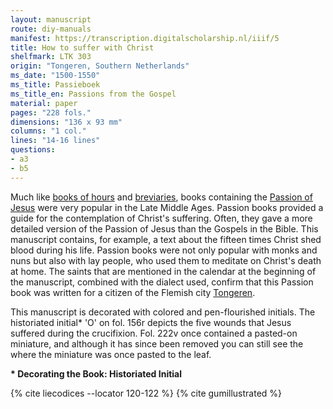 ```yaml
---
layout: manuscript
route: diy-manuals
manifest: https://transcription.digitalscholarship.nl/iiif/5
title: How to suffer with Christ
shelfmark: LTK 303
origin: "Tongeren, Southern Netherlands"
ms_date: "1500-1550"
ms_title: Passieboek
ms_title_en: Passions from the Gospel
material: paper
pages: "228 fols."
dimensions: "136 x 93 mm"
columns: "1 col."
lines: "14-16 lines"
questions:
- a3
- b5
---
```


Much like [books of hours](https://en.wikipedia.org/wiki/Book_of_hours)
and [breviaries](https://en.wikipedia.org/wiki/Breviary), books
containing the [Passion of
Jesus](https://en.wikipedia.org/wiki/The_gospel) were very popular in
the Late Middle Ages. Passion books provided a guide for the
contemplation of Christ's suffering. Often, they gave a more detailed
version of the Passion of Jesus than the Gospels in the Bible. This
manuscript contains, for example, a text about the fifteen times Christ
shed blood during his life. Passion books were not only popular with
monks and nuns but also with lay people, who used them to meditate on
Christ's death at home. The saints that are mentioned in the calendar at
the beginning of the manuscript, combined with the dialect used, confirm
that this Passion book was written for a citizen of the Flemish city
[Tongeren](https://en.wikipedia.org/wiki/Tongeren).

This manuscript is decorated with colored and pen-flourished initials.
The historiated initial\* 'O' on fol. 156r depicts the five wounds that
Jesus suffered during the crucifixion. Fol. 222v once contained a
pasted-on miniature, and although it has since been removed you can
still see the where the miniature was once pasted to the leaf.

**\* Decorating the Book: Historiated Initial**

{% cite liecodices --locator 120-122 %}
{% cite gumillustrated %}
